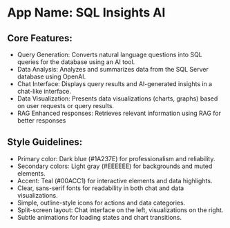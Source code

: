 # **App Name**: SQL Insights AI

## Core Features:

- Query Generation: Converts natural language questions into SQL queries for the database using an AI tool.
- Data Analysis: Analyzes and summarizes data from the SQL Server database using OpenAI.
- Chat Interface: Displays query results and AI-generated insights in a chat-like interface.
- Data Visualization: Presents data visualizations (charts, graphs) based on user requests or query results.
- RAG Enhanced responses: Retrieves relevant information using RAG for better responses

## Style Guidelines:

- Primary color: Dark blue (#1A237E) for professionalism and reliability.
- Secondary colors: Light gray (#EEEEEE) for backgrounds and muted elements.
- Accent: Teal (#00ACC1) for interactive elements and data highlights.
- Clear, sans-serif fonts for readability in both chat and data visualizations.
- Simple, outline-style icons for actions and data categories.
- Split-screen layout: Chat interface on the left, visualizations on the right.
- Subtle animations for loading states and chart transitions.